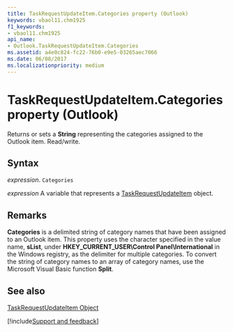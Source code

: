 ```yaml
---
title: TaskRequestUpdateItem.Categories property (Outlook)
keywords: vbaol11.chm1925
f1_keywords:
- vbaol11.chm1925
api_name:
- Outlook.TaskRequestUpdateItem.Categories
ms.assetid: a4e0c824-fc22-76b0-e9e5-03265aec7066
ms.date: 06/08/2017
ms.localizationpriority: medium
---
```



# TaskRequestUpdateItem.Categories property (Outlook)

Returns or sets a **String** representing the categories assigned to the Outlook item. Read/write.


## Syntax

_expression_. `Categories`

_expression_ A variable that represents a [TaskRequestUpdateItem](Outlook.TaskRequestUpdateItem.md) object.


## Remarks

 **Categories** is a delimited string of category names that have been assigned to an Outlook item. This property uses the character specified in the value name, **sList**, under **HKEY_CURRENT_USER\Control Panel\International** in the Windows registry, as the delimiter for multiple categories. To convert the string of category names to an array of category names, use the Microsoft Visual Basic function **Split**.


## See also


[TaskRequestUpdateItem Object](Outlook.TaskRequestUpdateItem.md)

[!include[Support and feedback](~/includes/feedback-boilerplate.md)]